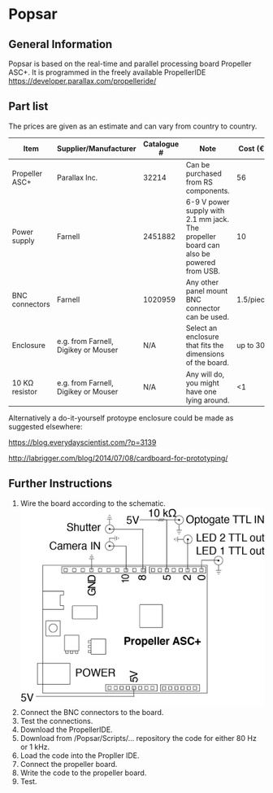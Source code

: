 # Popsar

## General Information

Popsar is based on the real-time and parallel processing board Propeller ASC+. It is programmed in the freely available
PropellerIDE https://developer.parallax.com/propelleride/


## Part list

The prices are given as an estimate and can vary from country to country.

Item | Supplier/Manufacturer | Catalogue # | Note | Cost (€)
------------ | ------------- | ------------- | ------------- | -------------
Propeller ASC+ | Parallax Inc. | 32214 | Can be purchased from RS components. | 56
Power supply | Farnell | 2451882 | 6-9 V power supply with 2.1 mm jack. The propeller board can also be powered from USB. | 10
BNC connectors | Farnell | 1020959 | Any other panel mount BNC connector can be used. | 1.5/piece
Enclosure | e.g. from Farnell, Digikey or Mouser | N/A | Select an enclosure that fits the dimensions of the board. | up to 30
10 KΩ resistor | e.g. from Farnell, Digikey or Mouser | N/A | Any will do, you might have one lying around. | <1

Alternatively a do-it-yourself protoype enclosure could be made as suggested elsewhere:

https://blog.everydayscientist.com/?p=3139

http://labrigger.com/blog/2014/07/08/cardboard-for-prototyping/


## Further Instructions

1. Wire the board according to the schematic. 
![Circuit Image](https://github.com/Kolelab/Fluorescence-Microscopy-Tools/blob/master/Popsar/Circuit%20Popsar.png)
1. Connect the BNC connectors to the board.
1. Test the connections.
1. Download the PropellerIDE.
1. Download from /Popsar/Scripts/... repository the code for either 80 Hz or 1 kHz. 
1. Load the code into the Propller IDE.
1. Connect the propeller board.
1. Write the code to the propeller board.
1. Test.








